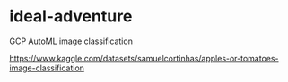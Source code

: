 # ideal-adventure
GCP AutoML image classification

https://www.kaggle.com/datasets/samuelcortinhas/apples-or-tomatoes-image-classification
